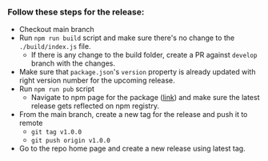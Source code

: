 ### Follow these steps for the release:

- Checkout main branch
- Run `npm run build` script and make sure there's no change to the `./build/index.js` file.
  - If there is any change to the build folder, create a PR against `develop` branch with the changes.
- Make sure that `package.json`'s `version` property is already updated with right version number for the upcoming release.
- Run `npm run pub` script
  - Navigate to npm page for the package ([link](https://www.npmjs.com/package/minimal-react-components)) and make sure the latest release gets reflected on npm registry.
- From the main branch, create a new tag for the release and push it to remote
  - `git tag v1.0.0`
  - `git push origin v1.0.0`
- Go to the repo home page and create a new release using latest tag.
